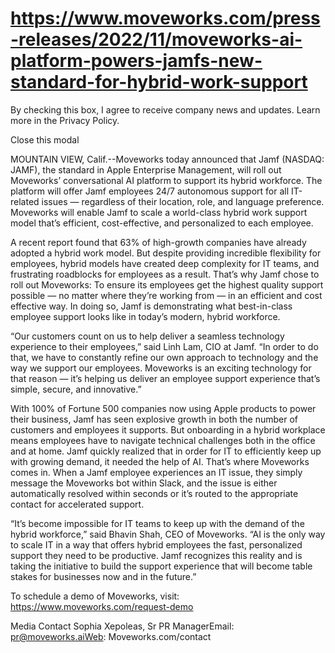 # https://www.moveworks.com/press-releases/2022/11/moveworks-ai-platform-powers-jamfs-new-standard-for-hybrid-work-support

By checking this box, I agree to receive company news and updates. Learn more in the Privacy Policy.







  Close this modal
  


MOUNTAIN VIEW, Calif.--Moveworks today announced that Jamf (NASDAQ: JAMF), the standard in Apple Enterprise Management, will roll out Moveworks’ conversational AI platform to support its hybrid workforce. The platform will offer Jamf employees 24/7 autonomous support for all IT-related issues — regardless of their location, role, and language preference. Moveworks will enable Jamf to scale a world-class hybrid work support model that’s efficient, cost-effective, and personalized to each employee.

A recent report found that 63% of high-growth companies have already adopted a hybrid work model. But despite providing incredible flexibility for employees, hybrid models have created deep complexity for IT teams, and frustrating roadblocks for employees as a result. That’s why Jamf chose to roll out Moveworks: To ensure its employees get the highest quality support possible — no matter where they’re working from — in an efficient and cost effective way. In doing so, Jamf is demonstrating what best-in-class employee support looks like in today’s modern, hybrid workforce.

“Our customers count on us to help deliver a seamless technology experience to their employees,” said Linh Lam, CIO at Jamf. “In order to do that, we have to constantly refine our own approach to technology and the way we support our employees. Moveworks is an exciting technology for that reason — it’s helping us deliver an employee support experience that’s simple, secure, and innovative.”

With 100% of Fortune 500 companies now using Apple products to power their business, Jamf has seen explosive growth in both the number of customers and employees it supports. But onboarding in a hybrid workplace means employees have to navigate technical challenges both in the office and at home. Jamf quickly realized that in order for IT to efficiently keep up with growing demand, it needed the help of AI. That’s where Moveworks comes in. When a Jamf employee experiences an IT issue, they simply message the Moveworks bot within Slack, and the issue is either automatically resolved within seconds or it’s routed to the appropriate contact for accelerated support.

“It’s become impossible for IT teams to keep up with the demand of the hybrid workforce,” said Bhavin Shah, CEO of Moveworks. “AI is the only way to scale IT in a way that offers hybrid employees the fast, personalized support they need to be productive. Jamf recognizes this reality and is taking the initiative to build the support experience that will become table stakes for businesses now and in the future.”

To schedule a demo of Moveworks, visit: https://www.moveworks.com/request-demo

Media Contact Sophia Xepoleas, Sr PR ManagerEmail: pr@moveworks.aiWeb: Moveworks.com/contact 

